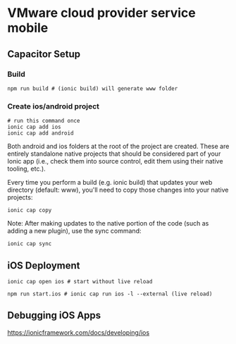 # VMware cloud provider service mobile

## Capacitor Setup

### Build

```shell
npm run build # (ionic build) will generate www folder
```

### Create ios/android project

```shell
# run this command once
ionic cap add ios
ionic cap add android
```

Both android and ios folders at the root of the project are created. These are entirely standalone native projects that should be considered part of your Ionic app (i.e., check them into source control, edit them using their native tooling, etc.).

Every time you perform a build (e.g. ionic build) that updates your web directory (default: www), you'll need to copy those changes into your native projects:

```shell
ionic cap copy
```

Note: After making updates to the native portion of the code (such as adding a new plugin), use the sync command:

```shell
ionic cap sync
```

## iOS Deployment

```shell
ionic cap open ios # start without live reload

npm run start.ios # ionic cap run ios -l --external (live reload)
```

## Debugging iOS Apps

<https://ionicframework.com/docs/developing/ios>
